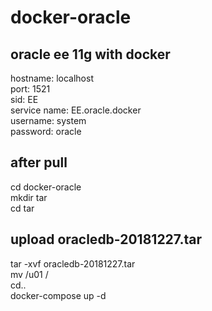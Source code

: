 # docker-oracle
## oracle ee 11g with docker  

hostname: localhost  
port: 1521  
sid: EE  
service name: EE.oracle.docker  
username: system  
password: oracle  
## after pull
cd docker-oracle  
mkdir tar  
cd tar  
## upload oracledb-20181227.tar
tar -xvf oracledb-20181227.tar  
mv /u01 /  
cd..  
docker-compose up -d    

